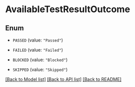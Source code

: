 # AvailableTestResultOutcome

## Enum


* `PASSED` (value: `"Passed"`)

* `FAILED` (value: `"Failed"`)

* `BLOCKED` (value: `"Blocked"`)

* `SKIPPED` (value: `"Skipped"`)


[[Back to Model list]](../README.md#documentation-for-models) [[Back to API list]](../README.md#documentation-for-api-endpoints) [[Back to README]](../README.md)


